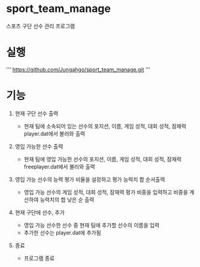 # sport_team_manage
스포츠 구단 선수 관리 프로그램 

# 실행
'''
https://github.com/Jungahgo/sport_team_manage.git
'''


# 기능
1. 현재 구단 선수 출력 
    * 현재 팀에 소속되어 있는 선수의 포지션, 이름, 게임 성적, 대회 성적,  잠재력 player.dat에서 불러와 출력
    
2. 영입 가능한 선수 출력
    * 현재 팀에 영입 가능한 선수의 포지션, 이름, 게임 성적, 대회 성적, 잠재력 freeplayer.dat에서 불러와 출력
    
3. 영입 가능 선수의 능력 평가 비율을 설정하고 평가 능력치 합 순서출력
    * 영입 가능 선수의 게임 성적, 대회 성적, 잠재력 평가 비중을 입력하고 비중을 계산하여 능력치의 합 낮은 순 출력 
    
4. 현재 구단에 선수, 추가
    * 영입 가능 선수한 선수 중 현재 팀에 추가할 선수의 이름을 입력
    * 추가한 선수는 player.dat에 추가됨
    
5. 종료
    * 프로그램 종료
    
    
